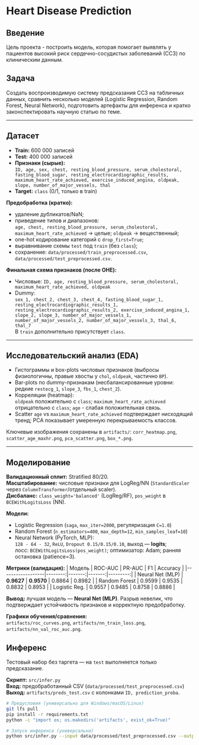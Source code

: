 # Heart Disease Prediction

## Введение
Цель проекта - построить модель, которая помогает выявлять у пациентов высокий риск сердечно-сосудистых заболеваний (ССЗ) по клиническим данным.

## Задача
Создать воспроизводимую систему предсказания ССЗ на табличных данных, сравнить несколько моделей (Logistic Regression, Random Forest, Neural Network), подготовить артефакты для инференса и кратко законспектировать научную статью по теме.

---

## Датасет
- **Train:** 600 000 записей  
- **Test:** 400 000 записей  
- **Признаки (сырые):**  
  `ID, age, sex, chest, resting_blood_pressure, serum_cholestoral, fasting_blood_sugar, resting_electrocardiographic_results, maximum_heart_rate_achieved, exercise_induced_angina, oldpeak, slope, number_of_major_vessels, thal`  
- **Target:** `class` (0/1, только в train)

**Предобработка (кратко):**
- удаление дубликатов/NaN;
- приведение типов и диапазонов:  
  `age, chest, resting_blood_pressure, serum_cholestoral, maximum_heart_rate_achieved` → целые; `oldpeak` → вещественный;
- one-hot кодирование категорий с `drop_first=True`;
- выравнивание схемы `test` под `train` (без `class`);
- сохранение: `data/processed/train_preprocessed.csv`, `data/processed/test_preprocessed.csv`.

**Финальная схема признаков (после OHE):**
- Числовые: `ID, age, resting_blood_pressure, serum_cholestoral, maximum_heart_rate_achieved, oldpeak`
- Dummy:  
  `sex_1, chest_2, chest_3, chest_4, fasting_blood_sugar_1, resting_electrocardiographic_results_1, resting_electrocardiographic_results_2, exercise_induced_angina_1, slope_2, slope_3, number_of_major_vessels_1, number_of_major_vessels_2, number_of_major_vessels_3, thal_6, thal_7`  
В `train` дополнительно присутствует `class`.

---

## Исследовательский анализ (EDA)
- Гистограммы и box-plots числовых признаков (выбросы физиологичны, правые хвосты у `chol`, `oldpeak`, частично `BP`).
- Bar-plots по dummy-признакам (несбалансированные уровни: редкие `restecg_1`, `slope_3`, `fbs_1`, `chest_2`).
- Корреляции (heatmap):  
  `oldpeak` положительно с `class`; `maximum_heart_rate_achieved` отрицательно с `class`; `age` - слабая положительная связь.
- Scatter `age` vs `maximum_heart_rate_achieved` подтверждает нисходящий тренд; PCA показывает умеренную перекрываемость классов.

Ключевые изображения сохранены в `artifacts/`:
`corr_heatmap.png`, `scatter_age_maxhr.png`, `pca_scatter.png`, `box_*.png`.

---

## Моделирование
**Валидационный сплит:** Stratified 80/20.  
**Масштабирование:** числовые признаки для LogReg/NN (`StandardScaler` через `ColumnTransformer`/отдельный scaler).  
**Дисбаланс:** `class_weight='balanced'` (LogReg/RF), `pos_weight` в `BCEWithLogitsLoss` (NN).

**Модели:**
- Logistic Regression (`saga`, `max_iter=2000`, регуляризация `C=1.0`)
- Random Forest (`n_estimators=400`, `max_depth=12`, `min_samples_leaf=10`)
- Neural Network (PyTorch, MLP):  
  `128 - 64 - 32`, `ReLU`, `Dropout 0.15/0.15/0.10`, выход — **logits**;  
  лосс: `BCEWithLogitsLoss(pos_weight)`; оптимизатор: Adam; ранняя остановка (patience=3).

**Метрики (валидация):**
| Модель           | ROC-AUC | PR-AUC | F1     | Accuracy |
|------------------|--------:|-------:|-------:|---------:|
| Neural Net (MLP) | **0.9627** | **0.9570** | 0.8864 | 0.8982 |
| Random Forest    | 0.9599 | 0.9535 | 0.8832 | 0.8953 |
| Logistic Reg.    | 0.9557 | 0.9485 | 0.8758 | 0.8886 |

**Вывод:** лучшая модель — **Neural Net (MLP)**. Разрыв невелик, что подтверждает устойчивость признаков и корректную предобработку.

**Графики обучения/сравнения:**  
`artifacts/roc_curves.png`, `artifacts/nn_train_loss.png`, `artifacts/nn_val_roc_auc.png`.


## Инференс

Тестовый набор без таргета — на `test` выполняется только предсказание.

**Скрипт:** `src/infer.py`  
**Вход:** предобработанный CSV (`data/processed/test_preprocessed.csv`)  
**Выход:** `artifacts/preds_test.csv` с колонками `ID, prediction_proba`.

```bash
# Предусловия (универсально для Windows/macOS/Linux)
git lfs pull
pip install -r requirements.txt
python -c "import os; os.makedirs('artifacts', exist_ok=True)"

# Запуск инференса (универсально)
python src/infer.py --input data/processed/test_preprocessed.csv --output artifacts/preds_test.csv --models_dir models --model best